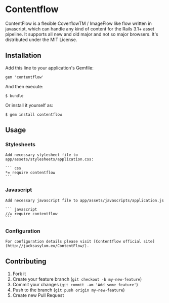 Contentflow
===========

ContentFlow is a flexible CoverflowTM / ImageFlow like flow written in javascript, which can handle any kind of content for the Rails 3.1+ asset pipeline. It supports all new and old major and not so major browsers. It's distributed under the MIT License.

Installation
------------

Add this line to your application's Gemfile:

    gem 'contentflow'

And then execute:

    $ bundle

Or install it yourself as:

    $ gem install contentflow

Usage
-----

### Stylesheets

	Add necessary stylesheet file to app/assets/stylesheets/application.css:

	``` css
	*= require contentflow
	```

### Javascript
	
	Add necessary javascript file to app/assets/javascripts/application.js

	``` javascript
	//= require contentflow
	```

### Configuration

	For configuration details please visit [Contentflow official site](http://jacksasylum.eu/ContentFlow/).

Contributing
------------

1. Fork it
2. Create your feature branch (`git checkout -b my-new-feature`)
3. Commit your changes (`git commit -am 'Add some feature'`)
4. Push to the branch (`git push origin my-new-feature`)
5. Create new Pull Request
